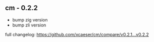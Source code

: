 ## cm - 0.2.2

- bump zig version
- bump zli version

full changelog: https://github.com/xcaeser/cm/compare/v0.2.1...v0.2.2
